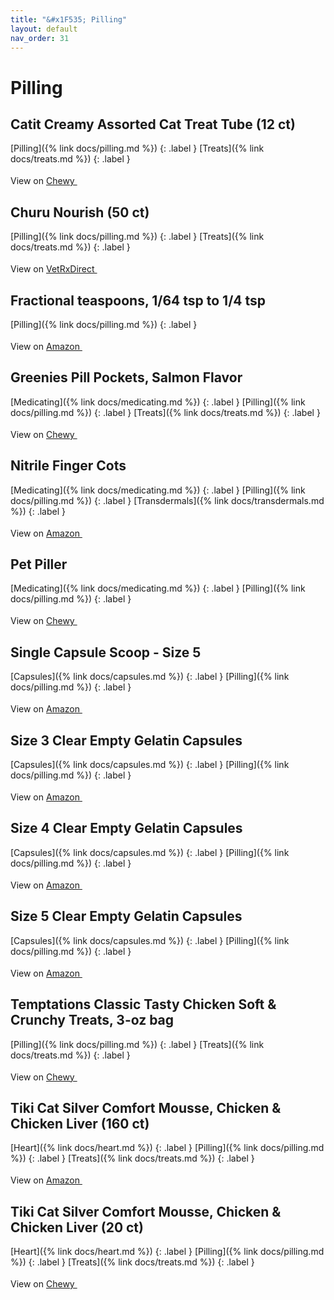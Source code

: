 ```yaml
---
title: "&#x1F535; Pilling"
layout: default
nav_order: 31
---
```


# Pilling


## Catit Creamy Assorted Cat Treat Tube (12 ct)

[Pilling]({% link docs/pilling.md %})
{: .label }
[Treats]({% link docs/treats.md %})
{: .label }

View on <a href="https://www.chewy.com/dp/781454" class="external" target="_blank">Chewy <svg width="18" height="18" viewBox="0 0 24 24" aria-labelledby="svg-external-link-title"><use xlink:href="#svg-external-link"></use></svg></a>


## Churu Nourish (50 ct)

[Pilling]({% link docs/pilling.md %})
{: .label }
[Treats]({% link docs/treats.md %})
{: .label }

View on <a href="https://www.vetrxdirect.com/product/view/churu-veterinarian-formula-appetite-motivator-for-cats-otc" class="external" target="_blank">VetRxDirect <svg width="18" height="18" viewBox="0 0 24 24" aria-labelledby="svg-external-link-title"><use xlink:href="#svg-external-link"></use></svg></a>


## Fractional teaspoons, 1/64 tsp to 1/4 tsp

[Pilling]({% link docs/pilling.md %})
{: .label }

View on <a href="https://www.amazon.com/dp/B09MFVJT2J" class="external" target="_blank">Amazon <svg width="18" height="18" viewBox="0 0 24 24" aria-labelledby="svg-external-link-title"><use xlink:href="#svg-external-link"></use></svg></a>


## Greenies Pill Pockets, Salmon Flavor

[Medicating]({% link docs/medicating.md %})
{: .label }
[Pilling]({% link docs/pilling.md %})
{: .label }
[Treats]({% link docs/treats.md %})
{: .label }

View on <a href="https://www.chewy.com/dp/33780" class="external" target="_blank">Chewy <svg width="18" height="18" viewBox="0 0 24 24" aria-labelledby="svg-external-link-title"><use xlink:href="#svg-external-link"></use></svg></a>


## Nitrile Finger Cots

[Medicating]({% link docs/medicating.md %})
{: .label }
[Pilling]({% link docs/pilling.md %})
{: .label }
[Transdermals]({% link docs/transdermals.md %})
{: .label }

View on <a href="https://www.amazon.com/dp/B0BS6MDCT5" class="external" target="_blank">Amazon <svg width="18" height="18" viewBox="0 0 24 24" aria-labelledby="svg-external-link-title"><use xlink:href="#svg-external-link"></use></svg></a>


## Pet Piller

[Medicating]({% link docs/medicating.md %})
{: .label }
[Pilling]({% link docs/pilling.md %})
{: .label }

View on <a href="https://www.chewy.com/dp/204481" class="external" target="_blank">Chewy <svg width="18" height="18" viewBox="0 0 24 24" aria-labelledby="svg-external-link-title"><use xlink:href="#svg-external-link"></use></svg></a>


## Single Capsule Scoop - Size 5

[Capsules]({% link docs/capsules.md %})
{: .label }
[Pilling]({% link docs/pilling.md %})
{: .label }

View on <a href="https://www.amazon.com/dp/B0D2PCPX1T" class="external" target="_blank">Amazon <svg width="18" height="18" viewBox="0 0 24 24" aria-labelledby="svg-external-link-title"><use xlink:href="#svg-external-link"></use></svg></a>


## Size 3 Clear Empty Gelatin Capsules

[Capsules]({% link docs/capsules.md %})
{: .label }
[Pilling]({% link docs/pilling.md %})
{: .label }

View on <a href="https://www.amazon.com/dp/B01BI8ZM1O" class="external" target="_blank">Amazon <svg width="18" height="18" viewBox="0 0 24 24" aria-labelledby="svg-external-link-title"><use xlink:href="#svg-external-link"></use></svg></a>


## Size 4 Clear Empty Gelatin Capsules

[Capsules]({% link docs/capsules.md %})
{: .label }
[Pilling]({% link docs/pilling.md %})
{: .label }

View on <a href="https://www.amazon.com/dp/B08378JLW9" class="external" target="_blank">Amazon <svg width="18" height="18" viewBox="0 0 24 24" aria-labelledby="svg-external-link-title"><use xlink:href="#svg-external-link"></use></svg></a>


## Size 5 Clear Empty Gelatin Capsules

[Capsules]({% link docs/capsules.md %})
{: .label }
[Pilling]({% link docs/pilling.md %})
{: .label }

View on <a href="https://www.amazon.com/dp/B0868X9MQ9" class="external" target="_blank">Amazon <svg width="18" height="18" viewBox="0 0 24 24" aria-labelledby="svg-external-link-title"><use xlink:href="#svg-external-link"></use></svg></a>


## Temptations Classic Tasty Chicken Soft & Crunchy Treats, 3-oz bag

[Pilling]({% link docs/pilling.md %})
{: .label }
[Treats]({% link docs/treats.md %})
{: .label }

View on <a href="https://www.chewy.com/dp/109154" class="external" target="_blank">Chewy <svg width="18" height="18" viewBox="0 0 24 24" aria-labelledby="svg-external-link-title"><use xlink:href="#svg-external-link"></use></svg></a>


## Tiki Cat Silver Comfort Mousse, Chicken & Chicken Liver (160 ct)

[Heart]({% link docs/heart.md %})
{: .label }
[Pilling]({% link docs/pilling.md %})
{: .label }
[Treats]({% link docs/treats.md %})
{: .label }

View on <a href="https://www.amazon.com/dp/B0C5RZJ1JP" class="external" target="_blank">Amazon <svg width="18" height="18" viewBox="0 0 24 24" aria-labelledby="svg-external-link-title"><use xlink:href="#svg-external-link"></use></svg></a>


## Tiki Cat Silver Comfort Mousse, Chicken & Chicken Liver (20 ct)

[Heart]({% link docs/heart.md %})
{: .label }
[Pilling]({% link docs/pilling.md %})
{: .label }
[Treats]({% link docs/treats.md %})
{: .label }

View on <a href="https://www.chewy.com/dp/883494" class="external" target="_blank">Chewy <svg width="18" height="18" viewBox="0 0 24 24" aria-labelledby="svg-external-link-title"><use xlink:href="#svg-external-link"></use></svg></a>

<!-- Updated 2024-10-18 19:48:32.420487Z -->
